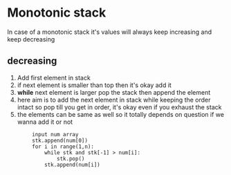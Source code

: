 # Monotonic stack

In case of a monotonic stack it's values will always keep increasing and keep decreasing


## decreasing 
1. Add first element in stack
2. if next element is smaller than top then it's okay add it
3. **while** next element is larger pop the stack then append the element
4. here aim is to add the next element in stack while keeping the order intact so pop till you get in order, it's okay even if you exhaust the stack
5. the elements can be same as well so it totally depends on question if we wanna add it or not

```
        input num array
        stk.append(num[0])
        for i in range(1,n):
            while stk and stk[-1] > num[i]:
                stk.pop()
            stk.append(num[i])
```
